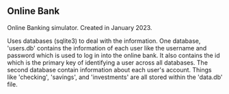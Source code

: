 ## Online Bank

Online Banking simulator. Created in January 2023.

Uses databases (sqlite3) to deal with the information. One database, 'users.db'
contains the information of each user like the username and password which is
used to log in into the online bank. It also contains the id which is the primary
key of identifying a user across all databases. The second database contain
information about each user's account. Things like 'checking', 'savings', and 
'investments' are all stored within the 'data.db' file.